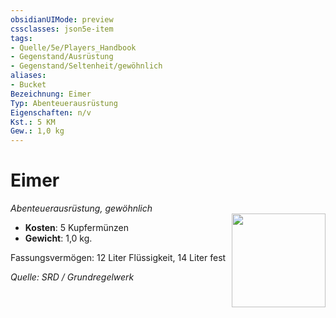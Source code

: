 ```yaml
---
obsidianUIMode: preview
cssclasses: json5e-item
tags:
- Quelle/5e/Players_Handbook
- Gegenstand/Ausrüstung
- Gegenstand/Seltenheit/gewöhnlich
aliases:
- Bucket
Bezeichnung: Eimer
Typ: Abenteuerausrüstung
Eigenschaften: n/v
Kst.: 5 KM
Gew.: 1,0 kg
---
```

# Eimer
*Abenteuerausrüstung, gewöhnlich*  
<img src="Symbolik/Gegenstände.webp" align="right" width="150">

- **Kosten**: 5 Kupfermünzen
- **Gewicht**: 1,0 kg.

Fassungsvermögen: 12 Liter Flüssigkeit, 14 Liter fest

*Quelle: SRD / Grundregelwerk*